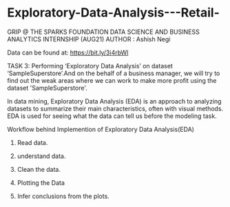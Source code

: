 # Exploratory-Data-Analysis---Retail-

GRIP @ THE SPARKS FOUNDATION DATA SCIENCE AND BUSINESS ANALYTICS INTERNSHIP (AUG21)
AUTHOR : Ashish Negi

Data can be found at: https://bit.ly/3i4rbWl

TASK 3: Performing ‘Exploratory Data Analysis’ on dataset ‘SampleSuperstore’.And on the behalf of a business manager, we will try to find out the weak areas where we can work to make more profit using the dataset 'SampleSuperstore'.

In data mining, Exploratory Data Analysis (EDA) is an approach to analyzing datasets to summarize their main characteristics, often with visual methods. EDA is used for seeing what the data can tell us before the modeling task. 

Workflow behind Implemention of Exploratory Data Analysis(EDA)

1. Read data.

2. understand data.

3. Clean the data. 

4. Plotting the Data 

5. Infer conclusions from the plots.

